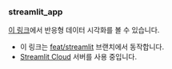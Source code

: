### streamlit_app

[이 링크](https://share.streamlit.io/protossdragoon/mlopstoyproject/feat/streamlit/src/app/streamlit_app.py)에서 반응형 데이터 시각화를 볼 수 있습니다.
- 이 링크는 [feat/streamlit](https://github.com/ProtossDragoon/MLOpsToyProject/tree/feat/streamlit) 브랜치에서 동작합니다.
- [Streamlit Cloud](https://streamlit.io/cloud) 서버를 사용 중입니다.